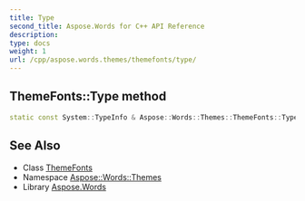 ```yaml
---
title: Type
second_title: Aspose.Words for C++ API Reference
description: 
type: docs
weight: 1
url: /cpp/aspose.words.themes/themefonts/type/
---
```

## ThemeFonts::Type method




```cpp
static const System::TypeInfo & Aspose::Words::Themes::ThemeFonts::Type()
```

## See Also

* Class [ThemeFonts](../)
* Namespace [Aspose::Words::Themes](../../)
* Library [Aspose.Words](../../../)
